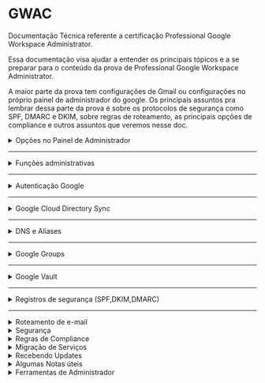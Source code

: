 # GWAC
Documentação Técnica referente a certificação Professional Google Workspace Administrator.

Essa documentação visa ajudar a entender os principais tópicos e a se preparar para o conteúdo da prova de Professional Google Workspace Administrator.

  A maior parte da prova tem configurações de Gmail ou configurações no próprio painel de administrador do google. Os principais assuntos pra lembrar dessa parte da prova é sobre os protocolos de segurança como SPF, DMARC e DKIM, sobre regras de roteamento, as principais opções de compliance e outros assuntos que veremos nesse doc.


<details>
<summary> Opções no Painel de Administrador </summary><br/>
  
## Opções no Painel de Administrador

Uma das coisas importantes pra prova é lembrar onde cada coisa pode ser encontrada dentro do painel de administrador como funções de usuários, as funções de compliance, os principais relatórios, onde configurar cada coisa. A tabela abaixo mostra as principais opções dentro do painel de administrador:

 Opções do Painel de Administrador

| Opção no Painel de Administrador | Descrição                                        |
|:---------------------------------:|:--------------------------------------------------:|
| Users                           | Gerenciamento de usuários do sistema, incluindo adição, edição e exclusão de contas. |
| Domain                          | Configurações relacionadas aos domínios do sistema. |
| Billing                         | Gerenciamento de informações de faturamento e pagamentos. |
| Groups                          | Configuração de grupos com permissões específicas para usuários. |
| Apps                            | Configurações relacionadas a aplicativos conectados ou integrados ao sistema. |
| Devices                         | Gerenciamento de dispositivos associados ao sistema, se aplicável. |
| Account Settings                | Configurações gerais da conta do administrador. |
| Organization Units              | Configuração de unidades organizacionais para estruturar usuários ou recursos. |
| Security                        | Configurações relacionadas à segurança do sistema, como autenticação e permissões. |
| Reports                         | Relatórios e análises detalhadas sobre o desempenho e uso do sistema. |

Seguindo essa lógica, podemos seguir os seguintes caminhos para obter relatórios específicos, é importante lembrar que cada um desses relatórios entregam diferentes tipos de dados:


Principais caminhos do Painel

|Relatório|	Caminho|
|:-:|:-:|
|Relatórios Específicos |	Reports > Audit/Investigation > Events|
|Roteamento de E-mail |	Apps > Google Workspace > Gmail > Routing|
|Relatórios Gerais ( Em gráficos ) |	Reports > Reports > Apps Reports > Accounts|
|Relatórios ( Em tabelas) |	Reports > Reports > Account reports > Accounts|
|Compliance ( Gmail )	| Apps > Google Workspace > Gmail > Compliance|

</details>

---

<details>
<summary> Funções administrativas </summary><br/>

  ##  Funções administrativas
  
Uma das boas práticas do google é a prática do privilégio mínimo onde cada usuário tem acesso às ferramentas e aos recursos necessários para as tarefas diárias. Para lidar com essa prática, podemos segmentar as funções administrativas dentro de uma empresa de modo que os colaboradores tenham acesso somente ao necessário.


Funções Administrativas Do GCP

|Função Administrativa |	Responsável Por |
|:-:|:-:|
|Superadministrador |	Gerencia todos os aspectos da Organização, incluindo recursos e privilégios. Recebe notificações importantes.|
|Administrador de Grupos |	Controla tarefas de Grupos do Google, gerencia perfis, cria e gerencia grupos, e adiciona marcadores de segurança.|
|Administrador de Gerenciamento de Usuários |	Realiza ações dos usuários, gerencia perfis e configurações de segurança.|
|Administrador de Atendimento ao Usuário |	Redefine senhas para usuários, visualiza perfis e estrutura organizacional.|
|Administrador de Serviços |	Gerencia dispositivos e configurações de serviços, ativa/desativa serviços e recursos.|
|Administrador de Dispositivo Móvel |	Gerencia dispositivos móveis, aplicativos e políticas de dispositivo.|
|Administrador de Armazenamento |	Gerencia o armazenamento, define limites, visualiza uso e acessa relatórios do Google Drive.|
|Administrador do Google Voice |	Gerencia configurações do Google Voice, números e licenças de usuário.|
|Administrador Revendedor e Administrador  Revendedor Indireto |	Funções exclusivas para revendedores autorizados do Google Workspace.|

</details>

---

<details>
<summary> Autenticação Google </summary><br/>
  
## Autenticação Google
  
A autenticação do Google usa vários serviços, os principais conceitos vão de SSO a IDP e SP, vamos ver eles agora:

Serviços de autenticação do GCP

|Serviço|	Explicação|
|:-:|:-:|
|IDP ( Identity provider) |	Provedor de identidade que autentica usuários e emite tokens de segurança |
|SP ( Service  Provider ) |	Servidor que aceita tokens e da acesso aos usuários |
|SAML ( Security Assertion Markup Language ) |	Protocolo de autenticação, quando um usuário tenta acessar um app que usa SAML, o SP solicita o IDP para autenticar o usuário |
|SSO ( Single Sign on ) | Método de autenticação e autorização que permite que usuários acessem múltiplas aplicações com apenas um único login |

Diagrama de Como funciona a autenticação

```mermaid
flowchart 


    A{{Usuário}} --"Usuário acessa
 aplicação"--> B{{Provedor de serviço- SP }}
    B --"O serviço solicita
 o idp utilizando o 
protocolo saml"--> C{{Provedor de identidade - IDP }}
    C --"O usuário 
acessa a tela de 
login com google"--> D{{"`Conta do Google 
Tela de autenticação`"}}
    D --"O google autentica
 o usuário"--> C
    C --"O IDP envia o SAML
 com as informações 
do usuário"--> B

B --"O SP faz a validação
 do SAML e o usuário é
 autenticado com sucesso"-->A
```

Etapas da autenticação com o google

1. O usuário acessa o serviço
1. O Serviço (SP) solicita o IDP com o protocolo SAML
1. A tela de autenticação com o google é aberta
1. O usuário é redirecionado com o SAML preenchido com suas informações
1. O Serviço(SP) Faz a validação do SAML
1. O Serviço garante acesso ao usuário
1. O usuário é autenticado com sucesso

</details>

---


<details>
<summary> Google Cloud Directory Sync  </summary><br/>
  
## Google Cloud Directory Sync

O Google Cloud Directory Sync é o Serviço que permite sincronizar usuários, grupos e outros dados de um diretório do Active Directory (AD) da Microsoft com o Google Cloud Platform (GCP). Isso pode ser útil para empresas que desejam usar o GCP, mas que também precisam manter seus usuários e grupos em um diretório do AD.
 
> **O que é LDAP** -  O LDAP (Lightweight Directory Access Protocol) é um protocolo de acesso a diretórios frequentemente usado pelo Active Directory (AD), que é o serviço de diretório da Microsoft usado em ambientes Windows para gerenciar recursos, autenticação e políticas de segurança.

O GCDS usa uma série de regras para decidir o que sincronizar porém algumas coisas não são sincronizadas. Veja na tabela abaixo o que pode ser sincronizado com GCDS (Google Cloud Directory Sync).

| O que pode ser sincronizado ✅ | O que não pode ser sincronizado ❌ |
|:------------------------------:|:---------------------------------:|
| Unidades Organizacionais (OUs) | Mensagens                         |
| Usuários e Senhas              | Eventos                           |
| Perfis de usuários             | Arquivos                          |
| Grupos                         | Pastas                            |
| Esquemas organizacionais       | Senhas                            |
| Contatos                       |                                   |
| Recursos de calendário         |                                   |
| Licenças                       |                                   |



>  [!WARNING]
> Apesar do Directory Sync sicnronizar OUs e recursos do calendário não é recomendado Sincronizar eles.

### Etapas de como o GCDS funciona

1. O GCDS é instalado, configurado e recebe as autorizações necessárias
2. Os dados são extraidos como uma lista do servidor AD
3. o GCDS gera uma lista com todos os objetos que tem que ser sincronizados
4. GCDS compara a lista e atualiza o domínio google

> O GCDS não sincroniza senhas mas pode adicionar novas senhas. Outra opção é usar o serviço para sincronizar senhas, o GPS - google password sync.

</details>
</details>


---

<details>
<summary> DNS e Aliases </summary><br/>

## DNS e Aliases

O DNS ou Domain Name System é o sistema de domínios responsável por armazenar e cuidar de todos os domínios e fazer a tradução de endereços para ip. O DNS possui diversos tipos de registos:



| Serviço                    | Explicação                                                                               |
|----------------------------|------------------------------------------------------------------------------------------|
| A Record                    | Registros DNS que mapeiam nomes de domínio para endereços IP IPv4.                        |
| MX Records                  | Registros DNS que especificam os servidores de e-mail para um domínio.                    |
| TXT Records     | Registros DNS usados para armazenar informações de texto sobre o domínio.               |
| CNAME Record                | Registros DNS usados para criar aliases (apelidos) para nomes de domínio.                |
| NS (Name Server) Records    | Registros DNS que especificam os servidores de nomes autoritativos para um domínio.     |
| SPF (Sender Policy Framework) Record | Registros DNS usados para verificar a autenticidade dos remetentes de e-mail.  |
| DKIM (DomainKeys Identified Mail) Record | Registros DNS que ajudam a autenticar e-mails enviados de um domínio.     |


>  [!IMPORTANT] 
> Para a prova de Professional Workspace Administrator é muito importante lembrar que os **TXT Records** armazenam qualquer tipo de texto para domínio enquanto os **Cname Records** armazenam somente os domínios.

Cname x TXT Records

O txt record armazena textos, o Cname Mapeia Domínios.

| Use txt Records para:    | Use o Cname record para:        |
|--------------------------|----------------------------------|
| Autenticação de domínio  | Criar apelidos de domínios       |
| Configurar o SPF e o DMARC | Migrar domínios para diferentes provedores |
| Adicionar Restrições de acesso | Testar o domínio                |
| Verificação de integridade |                                  |

Exemplo de txt record
```
Nome: @ (representa o domínio raiz)
Tipo: TXT
Valor: "v=spf1 include:_spf.google.com ~all"
```
Exemplo de Cname Record
```
Nome: blog
Tipo: CNAME
Valor: example.com
```


pop - sincronização do gmail e outros serviços de email
Imap - sincroniza a conta em vários dispositivos



### Aliases

Aliases são Domínios secundários que apontam para o seu domínio princuipal, para adicionar um Alias, use o Directory API. O registro de Aliases é feito com um Cname Record


> Domínio teste : domain-name.test.google-a.com

> O da colab seria julio.ferrer@colaborativaeduc.test.google-a.com

</details>



---

<details>
<summary> Google Groups  </summary><br/>

## Google Groups 

Grupos são usados para agrupar usuários com base em critérios compartilhados, enquanto Unidades Organizacionais (OUs) criam uma estrutura hierárquica para organizar usuários e recursos em uma organização. Os grupos tem a função de decidir quais **recursos serão compartilhados com maior prioridade** que as OUs, por exemplo, grupos de OUs diferentes podem ter uma mesma permissão.



> Grupos podem ser utilizados para evitar a modificação de OUs.
  
<details>
<summary> Como criar grupos em uma organização </summary><br/>

Para criar um grupo em uma organização, você pode seguir estas etapas:

1. Acesse o [Console de administração do Google Workspace](https://admin.google.com).
2. Clique em "Diretórios".
3. Clique em "Grupos".
4. Clique em "Criar grupo".
5. Insira um nome para o grupo.
6. Selecione os usuários que deseja adicionar ao grupo.
7. Escolha as permissões que deseja conceder ao grupo.
8. Clique em "Criar".

  Para criar um grupo com todos de uma organização

 ```shell
everyone@dominio.com.br
```

> tipos de acesso de grupos - public, team e restricted 

</details>
</details>

---


<details>
<summary> Google Vault </summary><br/>

Aplicativo para reter, manter, buscar e exportar dados. Tem várias questões na prova que falam sobre ele. No geral ele é utilizado para armazenar e auditar os dados do workspace.



</details>

---

<details>
<summary> Registros de segurança (SPF,DKIM,DMARC) </summary><br/>

serviços de e-mails
Registros SPF - protege seu domínio de ser usado p enviar spam
assinatura DLOM - criptografia que protegej o conteúdo de e-mail
Autenticação DMArc - gerencia mensagens verificar SPF e DKim
Bimi - Criação de marcas com dmarc

passos para autenticar e-mail para g-mails
1. garanta entrega e envite falsificações com SPF
2. Aumente a segurtança do e-mail enviado com DKIM
3. evite seu domínio de ser usado para enviar spam com dmarc
4. adicione a logo da sua marca com o BIMi


Opções de segurança de Gmail

SPF - Sender Policy framework - Estrutura da política do remetente -  mecanismo de autenticação de e-mail que ajuda a evitar o spam e a falsificação de e-mail.
Dkim - Domain Keys Identified Mail Standard - Prevenção de Spoofing adicionando um header personalizado ao e-mail.
DMarc - Domain based message authentication - fala pro e-mail como lidar com mensagens SPF/DKIM

> email spoofing - conteúdo alterado por falta de configuração




> Bimi - brand indications for message indentification, serve para adicionar uma logo da sua marca






</details>

---

<details>
<summary> Roteamento de e-mail </summary><br/>



Mail routing

Determine como os emails são roteados e armazenados

| Tipo de roteamento | Definição                                                                                                          |
|--------------------|--------------------------------------------------------------------------------------------------------------------|
| Direct delivery    | O e-mail é entregue diretamente ao servidor de e-mail do destinatário.                                            |
| Dual delivery      | O e-mail é entregue ao servidor de e-mail do destinatário e a um serviço de entrega alternativo, como uma caixa de entrada de spam ou um serviço de arquivamento. |
| Split delivery     |Envio de e-mails para vários sistemas . |
| catch all | redirecionamento de e-mails invalidos |
| Redirecionamento | redireciona os e-mails para outra caixa de entrada |

> para evitar dados deletados e empregados demitidos, de pra eles uma lience de archived user (Archived user) e extenda o tempo da caixa de entrada

> um funcionário foi demitido, para receber os e-mails enviados para ele, voce pode mapear a caixa de entrada com um map to map para receber os e-mails ( apps>gwsp>gmail>routing)


> Para splitar e-mails para servidor legado, é ncessário adicionar o servidor host e mudar a rota de envio para externa

</details>

<details>
<summary> Segurança </summary><br/>



Ativar verificação em duas etapas
1. Segurança
2. 2- step verification
3. Allow 2SV
4. Save

Forçar senhas fortes
1. Segurança
2. password management
3. Config
4. Save

Bloquear apps não seguros
1. Securit
2. Less secure apps
3. Disable less secure apps
4; save

Opções de segurança dos usuários
- Restar senha
- Ver chaves de segurança
- Verificar verificação em duas etapas (2sv)
- Recuperar inforamções
- Requerer mudança de senha
- Desabilitar desafio de login
- Restar cookies de Sing-in
- ver e remover apps de terceiros 

</details>


<details>
<summary> Regras de Compliance </summary><br/>


Compliance

Regras de complicance escaneiam e-mails e podem bloquear caso a mensagem bata com alguma regra criada, as mensagens podem ser:
- Rejeitadas antes de chegar ao receptor
- Enviada para quarentena para ser analisada por um administrador
- Editada antes de ser enviada
- Enviada como SPAM

Opções de compliance
- Emails e chat auto-deletion
- OCR for e-mail attachments
- Restricted delivery
- security sandbox

| Serviço                   | Uso                                                                                     |
|---------------------------|-----------------------------------------------------------------------------------------|
| Emails e chat auto-deletion | Os usuários podem definir um intervalo de tempo após o qual os e-mails e as mensagens de bate-papo serão excluídos automaticamente. Isso pode ajudar a proteger a privacidade dos usuários e a evitar o armazenamento de informações confidenciais por muito tempo. |
| OCR for e-mail attachments | Os usuários podem usar a tecnologia OCR para converter anexos de e-mail em texto. Isso pode ser útil para visualizar anexos que não são suportados por um programa de e-mail ou para extrair informações de anexos que não são formatados em um formato legível por humanos. |
| Restricted delivery       | Os usuários podem restringir a entrega de e-mails a certos endereços de e-mail ou domínios. Isso pode ser útil para evitar que e-mails sejam entregues a pessoas ou organizações indesejadas. |
| Security sandbox          | Os usuários podem usar uma sandbox de segurança para executar arquivos e aplicativos em um ambiente isolado. Isso pode ajudar a proteger os usuários contra malware e outros ataques. |

> Security sandbox só está disponível para versões enterprise
security sandbox - ferramenta que abre o e-mail em espaço sandbox para detectar malwares em anexo de -emails.

> Comprehensive mail storage- verifica se o e-mail foi enviado

</details>

<details>
<summary> Migração de Serviços </summary><br/>

fases de migração de deployment

- Core it
- Early adopters
- Global go-live


### Core it (adição de usuários)
- Criação do design técnico
- Confirmação e testes do setup
- Identificar pontos de integração
- Familiarizar com ferramentas e tecnologias

### Early Adopters (5 - 15% da força de trabalho)
- Validar a migração
- Obter feedbacks
- Testes de mudança de gerenciamento
- Adição e configuração de usuários, grupos e contatos
> Designe google guides para ajudar com a organização

- nessa fase, o mx record envia primeiro para o servidor do google os e-mails e depois roteia para o servidor legado
  
### Global go live (100% da força de trabalho) 
- Inclusão de todos os funcionários
- Fácil acesso a treinamento requerido


> Para migrar um serviço Imap, use a ferramente data migration

</details>




<details>
<summary> Recebendo Updates  </summary><br/>


> Google workspace update blog - todos up updates do google workspace

> google workspace release calendar - datas de todas as atualizações

> existem dois tipos de atualizações

> training or resource launcher - mudanças mais tardias

> rapid release feature launch - assim que lançar os usuários vão receber as alterações


</details>


<details>
<summary> Algumas Notas úteis   </summary><br/>

  
> O Oauth é o protocolo de autorização que permite que aplicativos terceiros (third-party) acessem recursos em nome do usuário

> Para dar permissões a apps terceiros, você precisa dos escopos de autorização e do client ID 

> O dlp (data loss protection) é um serviço para efvitar o compartilhamento de informações esnsíveis

> Para adicionar arquivos CSV para usuários é obrigatório: primeiro nome, último nome, senha, e-mail e OU

> Um usuário deletado só pode ter seus dados recuperados dentro de 20 dias.

> para restaura-lo o seu nome não pode ter sido dado pra outra pessoa ou grupo

> Content-aware - somente dispositivos da empresa podem logar no sistema



Target audience - publico alvo - grupo de usuários para compartilhar itens, ajudam a melhorar se gurança e facilitam o compartilamento adequado 
Content- aware access - para usuários conectarem de casa em computador pessoais, configure o endpoint verification



</details>


<details>
<summary>  Ferramentas de Administrador  </summary><br/>






> admin toolbox - ferramentas de administrador

google toolbox 
browser toolbox - problemas de conectividade
dns verification - testes como integridade e configurações
enconding/decodign - debugar problemas com codificações
log analyzer - erros e avisos em arquivos e ferramentas
mail - análise do cabeçalho do e-mail para ver entrega e roteamento 

O header do e-mail é usado para definir as rotas e meios de autenticação

> para ver se um e-mail foi enviado, verifique o log dele



Security investigation tool

Ferramenta de logs para analisar e tomar ações

> podemos suspoender ou restaurar usuários
> Para usar, precisa das permissões (require reviewer e view email content)
> só pra liçença bussiness plus pra cima
> Serve para deletar e-mails maliciosos e revisar atividade
> Identificar, triar e tomar ações de segurança e privacidade no seu domínio














<details>
<summary> </summary><br/>
</details>





